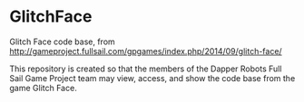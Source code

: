 # GlitchFace
Glitch Face code base, from http://gameproject.fullsail.com/gpgames/index.php/2014/09/glitch-face/

This repository is created so that the members of the Dapper Robots Full Sail Game Project team may view, access, and show the code base from the game Glitch Face.
